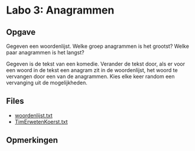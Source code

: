 # Labo 3: Anagrammen

## Opgave

Gegeven een woordenlijst. Welke groep anagrammen is het grootst? Welke paar anagrammen is het langst?

Gegeven is de tekst van een komedie. Verander de tekst door, als er voor een woord in de tekst een anagram zit in de woordenlijst, het woord te vervangen door een van de anagrammen. Kies elke keer random een vervanging uit de mogelijkheden.

## Files

- [woordenlijst.txt](https://github.com/Ciberth/NIE-Algorithms-I/blob/master/labs/lab03/woordenlijst.txt)
- [TimErwetenKoerst.txt](https://github.com/Ciberth/NIE-Algorithms-I/blob/master/labs/lab03/TimErwetenKoerst.txt)

## Opmerkingen



